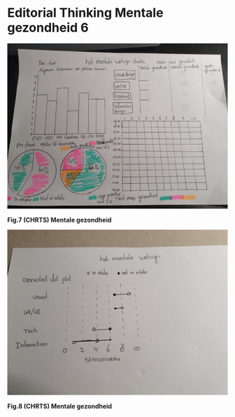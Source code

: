# Editorial Thinking Mentale gezondheid 6

 

![](../.gitbook/assets/mentale-gezondheid.jpeg)

**Fig.7 \(CHRTS\) Mentale gezondheid**

![](../.gitbook/assets/1%20%281%29.jpg)

**Fig.8 \(CHRTS\) Mentale gezondheid**

